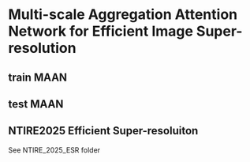 # Multi-scale Aggregation Attention Network for Efficient Image Super-resolution

## train MAAN

## test MAAN

## NTIRE2025 Efficient Super-resoluiton

See NTIRE_2025_ESR folder
